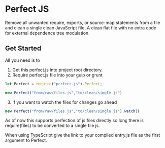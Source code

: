 # Perfect JS
Remove all unwanted require, exports, or source-map statements from a file and clean a single clean JavaScript file. A clean flat file with no extra code for external dependence tree modulation.

## Get Started
All you need is to 

1. Get this perfect.js into  project root directory.
2. Require perfect.js file into your gulp or grunt
  ```javascript
  let Perfect = require("perfect.js").Perfect;

  new Perfect("from/raw/files.js","to/clean/single.js")
  ```
3. If you want to watch the files for changes go ahead

  ```javascript
  new Perfect("from/raw/files.js","to/clean/single.js").watch()
  ```
  
As of now  this supports perfection of js files directly so long there is require(files) to be converted to a single file js.

When using TypeScript give the link to your compiled entry.js file as the first argument to Perfect.   
